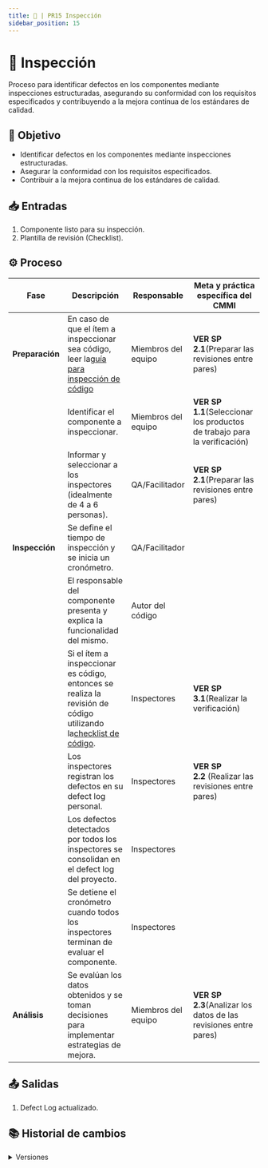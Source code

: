 ```yaml
---
title: 🐥 | PR15 Inspección
sidebar_position: 15
---
```

# 🐥 Inspección

Proceso para identificar defectos en los componentes mediante inspecciones estructuradas, asegurando su conformidad con los requisitos especificados y contribuyendo a la mejora continua de los estándares de calidad.

## 🎯 Objetivo

- Identificar defectos en los componentes mediante inspecciones estructuradas.
- Asegurar la conformidad con los requisitos especificados.
- Contribuir a la mejora continua de los estándares de calidad.

## 📥 Entradas

1. Componente listo para su inspección.
2. Plantilla de revisión (Checklist).

## ⚙️ Proceso


| **Fase**         | **Descripción**                                                                                                                                   | **Responsable**     | **Meta y práctica específica del CMMI**                                  |
| ---------------- | -------------------------------------------------------------------------------------------------------------------------------------------------- | ------------------- | -------------------------------------------------------------------------- |
| **Preparación** | En caso de que el ítem a inspeccionar sea código, leer la[guía para inspección de código](/docs/guias/inspeccion-codigo)                      | Miembros del equipo | **VER SP 2.1**(Preparar las revisiones entre pares)                        |
|                  | Identificar el componente a inspeccionar.                                                                                                          | Miembros del equipo | **VER SP 1.1**(Seleccionar los productos de trabajo para la verificación) |
|                  | Informar y seleccionar a los inspectores (idealmente de 4 a 6 personas).                                                                           | QA/Facilitador      | **VER SP 2.1**(Preparar las revisiones entre pares)                        |
| **Inspección**  | Se define el tiempo de inspección y se inicia un cronómetro.                                                                                     | QA/Facilitador      |                                                                            |
|                  | El responsable del componente presenta y explica la funcionalidad del mismo.                                                                       | Autor del código   |                                                                            |
|                  | Si el ítem a inspeccionar es código, entonces se realiza la revisión de código utilizando la[checklist de código](../recursos/checklists.md). | Inspectores         | **VER SP 3.1**(Realizar la verificación)                                  |
|                  | Los inspectores registran los defectos en su defect log personal.                                                                                  | Inspectores         | **VER SP 2.2** (Realizar las revisiones entre pares)                      |
|                  | Los defectos detectados por todos los inspectores se consolidan en el defect log del proyecto.                                                     | Inspectores         |                                                                            |
|                  | Se detiene el cronómetro cuando todos los inspectores terminan de evaluar el componente.                                                          | Inspectores         |                                                                            |
| **Análisis**    | Se evalúan los datos obtenidos y se toman decisiones para implementar estrategias de mejora.                                                      | Miembros del equipo | **VER SP 2.3**(Analizar los datos de las revisiones entre pares)           |

## 📤 Salidas

1. Defect Log actualizado.

## 📚 Historial de cambios

<details>
  <summary>Versiones</summary>
| **Versión** | **Descripción**                                         | **Fecha**   | **Colaborador**            |
|-------------|---------------------------------------------------------|-------------|----------------------------|
| **1.0.0**   | Versión inicial del PR16                                | 10/04/2025  | Ian Julián Estrada Castro  |
| **1.1.0**   | Refactorización del proceso                             | 18/04/2025  | Diego Fuentes              |
| **1.2.0**   | Simplificación y mejora en la concisión del proceso    | 15/05/2025  | Ángel Mauricio Ramírez Herrera |
| **1.3.0**   | Cambio de nombre de archivo, actualización de título y aclaraciones | 15/05/2025  | Daniel Contreras Chávez    |
</details>
